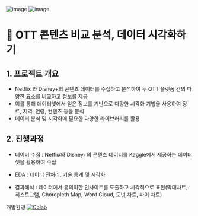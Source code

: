 ![image](https://github.com/yeryeong0519/netflix-disneyplus/assets/81680813/9209b294-1fcd-48ba-bba2-b2e0476cc935)
![image](https://github.com/yeryeong0519/netflix-disneyplus/assets/81680813/a07a5af0-6b78-4562-b18a-be792a0f5ebe)

# :eyes: OTT 콘텐츠 비교 분석, 데이터 시각화하기

## 1. 프로젝트 개요
* Netflix 와 Disney+의 콘텐츠 데이터를 수집하고 분석하여 두 OTT 플랫폼 간의 다양한 요소를 비교하고 정보를 제공
* 이를 통해 데이터셋에서 얻은 정보를 기반으로 다양한 시각화 기법을 사용하여 장르, 지역, 연령, 컨텐츠 등을 분석
* 데이터 분석 및 시각화에 필요한 다양한 라이브러리를 활용

## 2. 진행과정
* 데이터 수집 : Netflix와 Disney+의 콘텐츠 데이터를 Kaggle에서 제공하는 데이터셋을 활용하여 수집

* EDA : 데이터 전처리, 기술 통계 및 시각화
  
* 결과해석 : 데이터에서 유의미한 인사이트를 도출하고 시각적으로 표현(막대차트, 히스토그램, Choropleth Map, Word Cloud, 도넛 차트, 파이 차트)









개발환경 [![Colab](https://img.shields.io/badge/Colab-F9AB00?style=for-the-badge&logo=googlecolab&color=525252)](https://colab.research.google.com/)

